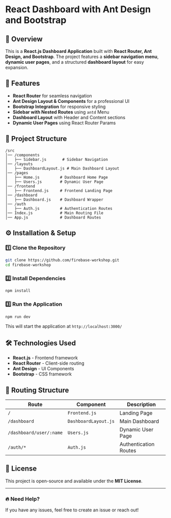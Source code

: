 # React Dashboard with Ant Design and Bootstrap

## 📌 Overview
This is a **React.js Dashboard Application** built with **React Router, Ant Design, and Bootstrap**. The project features a **sidebar navigation menu**, **dynamic user pages**, and a structured **dashboard layout** for easy expansion.

## 🚀 Features
- **React Router** for seamless navigation
- **Ant Design Layout & Components** for a professional UI
- **Bootstrap Integration** for responsive styling
- **Sidebar with Nested Routes** using `antd` Menu
- **Dashboard Layout** with Header and Content sections
- **Dynamic User Pages** using React Router Params

## 📂 Project Structure
```
/src
│── /components
│   ├── Sidebar.js       # Sidebar Navigation
│── /layouts
│   ├── DashboardLayout.js # Main Dashboard Layout
│── /pages
│   ├── Home.js         # Dashboard Home Page
│   ├── Users.js        # Dynamic User Page
│── /frontend
│   ├── Frontend.js     # Frontend Landing Page
│── /dashboard
│   ├── Dashboard.js    # Dashboard Wrapper
│── /auth
│   ├── Auth.js         # Authentication Routes
│── Index.js            # Main Routing File
│── App.js              # Dashboard Routes
```

## ⚙️ Installation & Setup

### 1️⃣ Clone the Repository
```sh
git clone https://github.com/firebase-workshop.git
cd firebase-workshop
```

### 2️⃣ Install Dependencies
```sh
npm install
```

### 3️⃣ Run the Application
```sh
npm run dev
```
This will start the application at `http://localhost:3000/`

## 🛠 Technologies Used
- **React.js** - Frontend framework
- **React Router** - Client-side routing
- **Ant Design** - UI Components
- **Bootstrap** - CSS framework

## 🔄 Routing Structure
| Route                  | Component          | Description |
|------------------------|--------------------|-------------|
| `/`                    | `Frontend.js`      | Landing Page |
| `/dashboard`           | `DashboardLayout.js` | Main Dashboard |
| `/dashboard/user/:name` | `Users.js`         | Dynamic User Page |
| `/auth/*`              | `Auth.js`          | Authentication Routes |


## 📜 License
This project is open-source and available under the **MIT License**.

---
### 🔥 Need Help?
If you have any issues, feel free to create an issue or reach out!